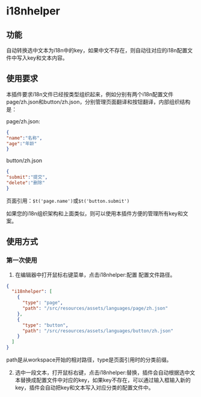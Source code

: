 # i18nhelper

## 功能

自动转换选中文本为i18n中的key，如果中文不存在，则自动往对应的i18n配置文件中写入key和文本内容。

## 使用要求

本插件要求i18n文件已经按类型组织起来，例如分别有两个i18n配置文件page/zh.json和button/zh.json，分别管理页面翻译和按钮翻译，内部组织结构是：

page/zh.json:
``` json
{
"name":"名称",
"age":"年龄"
}
```
button/zh.json
``` json
{
"submit":"提交",
"delete":"删除"
}
```

页面引用：`$t('page.name')`或`$t('button.submit')`

如果您的i18n组织架构和上面类似，则可以使用本插件方便的管理所有key和文案。

## 使用方式

### 第一次使用
1. 在编辑器中打开鼠标右键菜单，点击i18nhelper:配置 配置文件路径。

``` json
{
  "i18nhelper": [
    {
      "type": "page",
      "path": "/src/resources/assets/languages/page/zh.json"
    },
    {
      "type": "button",
      "path": "/src/resources/assets/languages/button/zh.json"
    }
  ]
}
```
path是从workspace开始的相对路径，type是页面引用时的分类前缀。

2. 选中一段文本，打开鼠标右键，点击i18nhelper:替换，插件会自动根据选中文本替换成配置文件中对应的key，如果key不存在，可以通过输入框输入新的key，插件会自动把key和文本写入对应分类的配置文件中。
